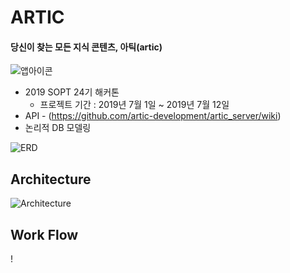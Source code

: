 # ARTIC
#### 당신이 찾는 모든 지식 콘텐츠, 아틱(artic)

![앱아이콘](https://github.com/artic-development/artic_server/blob/master/images/logo.png)

* 2019 SOPT 24기 해커톤
    *  프로젝트 기간 : 2019년 7월 1일 ~ 2019년 7월 12일
* API - (https://github.com/artic-development/artic_server/wiki)
* 논리적 DB 모델링

![ERD](https://github.com/artic-development/artic_server/blob/master/images/ERD.png)



## Architecture
![Architecture](https://github.com/artic-development/artic_server/blob/master/images/architecture.png)

## Work Flow
!

